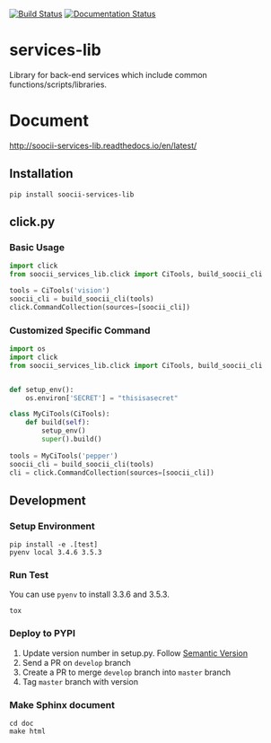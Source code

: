 [![Build Status](https://travis-ci.org/drmobile/services-lib.svg?branch=master)](https://travis-ci.org/drmobile/services-lib)
[![Documentation Status](https://readthedocs.org/projects/soocii-services-lib/badge/?version=latest)](http://soocii-services-lib.readthedocs.io/en/latest/?badge=latest)
# services-lib
Library for back-end services which include common functions/scripts/libraries.

# Document
http://soocii-services-lib.readthedocs.io/en/latest/

## Installation
```commandline
pip install soocii-services-lib
```

## click.py
### Basic Usage
```python
import click
from soocii_services_lib.click import CiTools, build_soocii_cli

tools = CiTools('vision')
soocii_cli = build_soocii_cli(tools)
click.CommandCollection(sources=[soocii_cli])
```

### Customized Specific Command
```python
import os
import click
from soocii_services_lib.click import CiTools, build_soocii_cli


def setup_env():
    os.environ['SECRET'] = "thisisasecret"

class MyCiTools(CiTools):
    def build(self):
        setup_env()
        super().build()
        
tools = MyCiTools('pepper')
soocii_cli = build_soocii_cli(tools)
cli = click.CommandCollection(sources=[soocii_cli])
```

## Development
### Setup Environment
```commandline
pip install -e .[test]
pyenv local 3.4.6 3.5.3
```

### Run Test
You can use `pyenv` to install 3.3.6 and 3.5.3.

```commandline
tox
```

### Deploy to PYPI
1. Update version number in setup.py. Follow [Semantic Version](http://semver.org/) 
2. Send a PR on `develop` branch
3. Create a PR to merge `develop` branch into `master` branch
4. Tag `master` branch with version

### Make Sphinx document
```commandline
cd doc
make html
```
